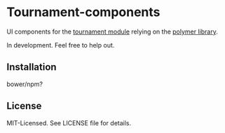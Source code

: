 # Tournament-components
UI components for the [tournament module](https://github.com/clux/tournament) relying on the [polymer library](http://www.polymer-project.org/).

In development. Feel free to help out.

## Installation
bower/npm?

## License
MIT-Licensed. See LICENSE file for details.
